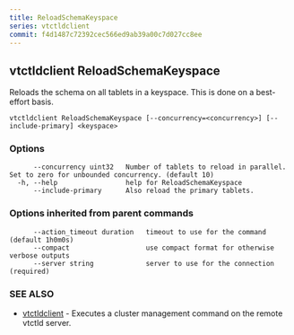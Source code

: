 ```yaml
---
title: ReloadSchemaKeyspace
series: vtctldclient
commit: f4d1487c72392cec566ed9ab39a00c7d027cc8ee
---
```

## vtctldclient ReloadSchemaKeyspace

Reloads the schema on all tablets in a keyspace. This is done on a best-effort basis.

```
vtctldclient ReloadSchemaKeyspace [--concurrency=<concurrency>] [--include-primary] <keyspace>
```

### Options

```
      --concurrency uint32   Number of tablets to reload in parallel. Set to zero for unbounded concurrency. (default 10)
  -h, --help                 help for ReloadSchemaKeyspace
      --include-primary      Also reload the primary tablets.
```

### Options inherited from parent commands

```
      --action_timeout duration   timeout to use for the command (default 1h0m0s)
      --compact                   use compact format for otherwise verbose outputs
      --server string             server to use for the connection (required)
```

### SEE ALSO

* [vtctldclient](../)	 - Executes a cluster management command on the remote vtctld server.

